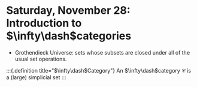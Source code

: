 # Saturday, November 28: Introduction to $\infty\dash$categories


- Grothendieck Universe: sets whose subsets are closed under all of the usual set operations.


:::{.definition title="$\infty\dash$Category"}
An $\infty\dash$category $\mathcal{C}$ is a (large) simplicial set
:::
